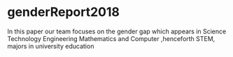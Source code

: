 # genderReport2018
In this paper our team focuses on the gender gap which appears in Science Technology Engineering Mathematics and Computer ,henceforth STEM, majors in university education

